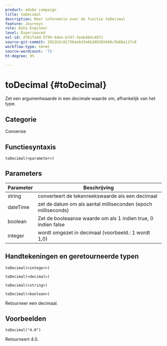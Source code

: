 ```yaml
---
product: adobe campaign
title: toDecimal
description: Meer informatie over de functie toDecimal
feature: Journeys
role: Data Engineer
level: Experienced
exl-id: d761fa4d-5f99-4dee-b747-3eab464c4071
source-git-commit: 2022b2c81738ae6d3e66280265948c5b88a117c8
workflow-type: tm+mt
source-wordcount: '71'
ht-degree: 9%

---
```


# toDecimal {#toDecimal}

Zet een argumentwaarde in een decimale waarde om, afhankelijk van het type.

## Categorie

Conversie

## Functiesyntaxis

`toDecimal(<parameter>)`

## Parameters

| Parameter | Beschrijving |
|--- |--- |
| string | converteert de tekenreekswaarde als een decimaal |
| dateTime | zet de datum om als aantal milliseconden (epoch milliseconds) |
| boolean | Zet de booleaanse waarde om als 1 indien true, 0 indien false |
| integer | wordt omgezet in decimaal (voorbeeld.: 1 wordt 1,0) |

## Handtekeningen en geretourneerde typen

`toDecimal(<integer>)`

`toDecimal(<decimal>)`

`toDecimal(<string>)`

`toDecimal(<boolean>)`

Retourneer een decimaal.

## Voorbeelden

`toDecimal("4.0")`

Retourneert 4.0.
